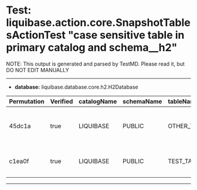 # Test: liquibase.action.core.SnapshotTablesActionTest "case sensitive table in primary catalog and schema__h2" #

NOTE: This output is generated and parsed by TestMD. Please read it, but DO NOT EDIT MANUALLY

---------------------------------------

- **database:** liquibase.database.core.h2.H2Database

| Permutation | Verified | catalogName | schemaName | tableName   | RESULTS
| :---------- | :------- | :---------- | :--------- | :---------- | :------
| 45dc1a      | true     | LIQUIBASE   | PUBLIC     | OTHER_TABLE | **actions**: getTables(LIQUIBASE, PUBLIC, OTHER_TABLE, [TABLE])
| c1ea0f      | true     | LIQUIBASE   | PUBLIC     | TEST_TABLE  | **actions**: getTables(LIQUIBASE, PUBLIC, TEST_TABLE, [TABLE])


---------------------------------------

